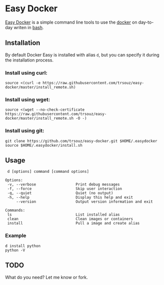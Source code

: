 # Easy Docker

[Easy Docker](https://github.com/trsouz/easy-docker) is a simple command line tools to use the [docker](https://www.docker.com) on day-to-day writen in [bash](http://en.wikipedia.org/wiki/Bash_\(Unix_shell\)).

## Installation

By default Docker Easy is installed with alias `d`, but you can specify it during the installation process.

### Install using curl:

    source <(curl -e https://raw.githubusercontent.com/trsouz/easy-docker/master/install_remote.sh)

### Install using wget:

    source <(wget --no-check-certificate https://raw.githubusercontent.com/trsouz/easy-docker/master/install_remote.sh -O -)

### Install using git:

    git clone https://github.com/trsouz/easy-docker.git $HOME/.easydocker
    source $HOME/.easydocker/install.sh

## Usage

     d [options] command [command options]

    Options:
     -v, --verbose                  Print debug messages
     -f, --force                    Skip user interaction
     -q, --quiet                    Quiet (no output)
     -h, --help                     Display this help and exit
         --version                  Output version information and exit

    Commands:
     ls                             List installed alias
     clean                          Clean images or containers
     install                        Pull a image and create alias

### Example

    d install python
    python -V

## TODO

What do you need? Let me know or fork.